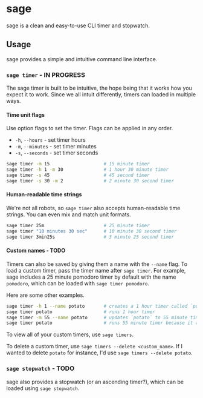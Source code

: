 # sage

sage is a clean and easy-to-use CLI timer and stopwatch.

## Usage

sage provides a simple and intuitive command line interface.

### `sage timer` - IN PROGRESS

The sage timer is built to be intuitive, the hope being that it works
how you expect it to work. Since we all intuit differently, timers can
loaded in multiple ways.

#### Time unit flags

Use option flags to set the timer. Flags can be applied in any order.

- `-h`, `--hours` - set timer hours
- `-m`, `--minutes` - set timer minutes
- `-s`, `--seconds` - set timer seconds

```bash
sage timer -m 15                    # 15 minute timer
sage timer -h 1 -m 30               # 1 hour 30 minute timer
sage timer -s 45                    # 45 second timer
sage timer -s 30 -m 2               # 2 minute 30 second timer
```

#### Human-readable time strings

We're not all robots, so `sage timer` also accepts human-readable time
strings. You can even mix and match unit formats.

```bash
sage timer 25m                      # 25 minute timer
sage timer "10 minutes 30 sec"      # 10 minute 30 second timer
sage timer 3min25s                  # 3 minute 25 second timer
```

#### Custom names - TODO

Timers can also be saved by giving them a name with the `--name` flag.
To load a custom timer, pass the timer name after `sage timer`. For
example, sage includes a 25 minute pomodoro timer by default with the
name `pomodoro`, which can be loaded with `sage timer pomodoro`.

Here are some other examples.

```bash
sage timer -h 1 --name potato       # creates a 1 hour timer called `potato`
sage timer potato                   # runs 1 hour timer
sage timer -m 55 --name potato      # updates `potato` to 55 minute timer
sage timer potato                   # runs 55 minute timer because it was updated above
```

To view all of your custom timers, use `sage timers`.

To delete a custom timer, use `sage timers --delete <custom_name>`. If
I wanted to delete `potato` for instance, I'd use `sage timers --delete
potato`.

### `sage stopwatch` - TODO

sage also provides a stopwatch (or an ascending timer?), which can be
loaded using `sage stopwatch`.
